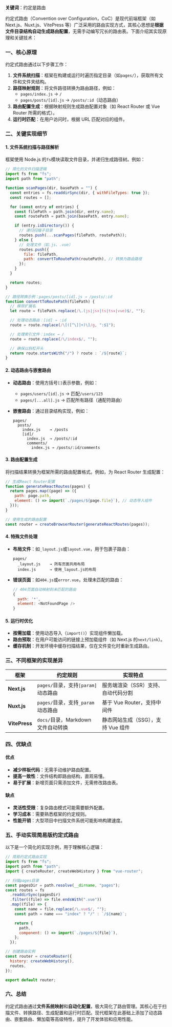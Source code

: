 **关键词**：约定是路由

约定式路由（Convention over Configuration，CoC）是现代前端框架（如 Next.js、Nuxt.js、VitePress 等）广泛采用的路由实现方式，其核心思想是**根据文件目录结构自动生成路由配置**，无需手动编写冗长的路由表。下面介绍其实现原理和关键技术：

### **一、核心原理**

约定式路由通过以下步骤工作：

1. **文件系统扫描**：框架在构建或运行时遍历指定目录（如`pages/`），获取所有文件和文件夹结构。
2. **路径映射规则**：将文件路径转换为路由路径，例如：
   - `pages/index.js` → `/`
   - `pages/posts/[id].js` → `/posts/:id`（动态路由）
3. **路由配置生成**：根据映射规则生成路由配置对象（如 React Router 或 Vue Router 所需的格式）。
4. **运行时匹配**：在用户访问时，根据 URL 匹配对应的组件。

### **二、关键实现细节**

#### **1. 文件系统扫描与路径解析**

框架使用 Node.js 的`fs`模块读取文件目录，并递归生成路径树。例如：

```javascript
// 简化的文件扫描逻辑
import fs from "fs";
import path from "path";

function scanPages(dir, basePath = "") {
  const entries = fs.readdirSync(dir, { withFileTypes: true });
  const routes = [];

  for (const entry of entries) {
    const filePath = path.join(dir, entry.name);
    const routePath = path.join(basePath, entry.name);

    if (entry.isDirectory()) {
      // 递归扫描子目录
      routes.push(...scanPages(filePath, routePath));
    } else {
      // 处理文件（如.js、.vue）
      routes.push({
        file: filePath,
        path: convertToRoutePath(routePath), // 转换为路由路径
      });
    }
  }

  return routes;
}

// 路径转换示例：pages/posts/[id].js → /posts/:id
function convertToRoutePath(filePath) {
  // 移除扩展名
  let route = filePath.replace(/\.(js|jsx|ts|tsx|vue)$/, "");

  // 处理动态路由：[id] → :id
  route = route.replace(/\[([^\]]+)\]/g, ":$1");

  // 处理索引文件：index → /
  route = route.replace(/\/index$/, "");

  // 确保以斜杠开头
  return route.startsWith("/") ? route : `/${route}`;
}
```

#### **2. 动态路由与嵌套路由**

- **动态路由**：使用方括号`[]`表示参数，例如：

  - `pages/users/[id].js` → 匹配`/users/123`
  - `pages/[...all].js` → 匹配所有路径（通配符路由）

- **嵌套路由**：通过目录结构实现，例如：
  ```
  pages/
    posts/
      index.js    → /posts
      [id]/
        index.js  → /posts/:id
        comments/
          index.js → /posts/:id/comments
  ```

#### **3. 路由配置生成**

将扫描结果转换为框架所需的路由配置格式。例如，为 React Router 生成配置：

```javascript
// 生成React Router配置
function generateReactRoutes(pages) {
  return pages.map((page) => ({
    path: page.path,
    element: () => import(`./pages/${page.file}`), // 动态导入组件
  }));
}

// 使用生成的路由配置
const router = createBrowserRouter(generateReactRoutes(pages));
```

#### **4. 特殊文件处理**

- **布局文件**：如`_layout.js`或`layout.vue`，用于包裹子路由：

  ```
  pages/
    _layout.js    → 所有页面共用布局
    index.js      → 使用_layout.js的布局
  ```

- **错误页面**：如`404.js`或`error.vue`，处理未匹配的路由：
  ```javascript
  // 404页面自动映射到未匹配的路由
  {
    path: '*',
    element: <NotFoundPage />
  }
  ```

#### **5. 运行时优化**

- **按需加载**：使用动态导入（`import()`）实现组件懒加载。
- **路由预取**：在用户可能访问的链接上预加载组件（如 Next.js 的`next/link`）。
- **缓存机制**：开发环境中缓存扫描结果，仅在文件变化时重新生成路由。

### **三、不同框架的实现差异**

| 框架          | 约定规则                            | 实现特点                            |
| ------------- | ----------------------------------- | ----------------------------------- |
| **Next.js**   | `pages/`目录，支持`[param]`动态路由 | 服务端渲染（SSR）支持、自动代码分割 |
| **Nuxt.js**   | `pages/`目录，支持`_param`动态路由  | 基于 Vue Router，支持中间件         |
| **VitePress** | `docs/`目录，Markdown 文件自动转换  | 静态网站生成（SSG），支持 Vue 组件  |

### **四、优缺点**

#### **优点**

- **减少样板代码**：无需手动维护路由配置。
- **提高一致性**：文件结构即路由结构，直观易懂。
- **易于扩展**：新增页面只需添加文件，无需修改路由表。

#### **缺点**

- **灵活性受限**：复杂路由模式可能需要额外配置。
- **学习成本**：需要熟悉框架的约定规则。
- **性能开销**：大型项目中扫描文件系统可能影响构建速度。

### **五、手动实现简易版约定式路由**

以下是一个简化的实现示例，用于理解核心逻辑：

```javascript
// 简易约定式路由实现
import fs from "fs";
import path from "path";
import { createRouter, createWebHistory } from "vue-router";

// 扫描pages目录
const pagesDir = path.resolve(__dirname, "pages");
const routes = fs
  .readdirSync(pagesDir)
  .filter((file) => file.endsWith(".vue"))
  .map((file) => {
    const name = file.replace(/\.vue$/, "");
    const path = name === "index" ? "/" : `/${name}`;

    return {
      path,
      component: () => import(`./pages/${file}`),
    };
  });

// 创建路由实例
const router = createRouter({
  history: createWebHistory(),
  routes,
});

export default router;
```

### **六、总结**

约定式路由通过**文件系统映射**和**自动化配置**，极大简化了路由管理。其核心在于扫描文件、转换路径、生成配置和运行时匹配。现代框架在此基础上添加了动态路由、嵌套路由、懒加载等高级特性，提升了开发体验和应用性能。
